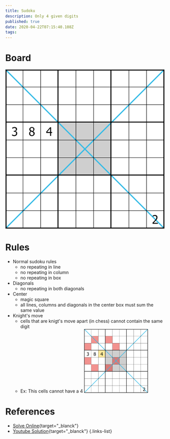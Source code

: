 ```yaml
---
title: Sudoku
description: Only 4 given digits
published: true
date: 2020-04-22T07:15:40.108Z
tags: 
---
```


# Board

![sudoku.png](/assets/hobby/sudoku/sudoku.png)

# Rules

- Normal sudoku rules
  - no repeating in line
  - no repeating in column
  - no repeating in box
- Diagonals
  - no repeating in both diagonals
- Center
  - magic square
  - all lines, columns and diagonals in the center box must sum the same value
- Knight's move
  - cells that are knigt's move apart (in chess) cannot contain the same digit
  - Ex: This cells cannot have a 4
  ![sudoku-knight.png](/assets/hobby/sudoku/sudoku-knight.png)
  
# References
- [Solve Online](https://cracking-the-cryptic.web.app/sudoku/2QM8JHJ4HB){target="_blanck"}
- [Youtube Solution](https://www.youtube.com/watch?v=hAyZ9K2EBF0){target="_blanck"}
{.links-list}